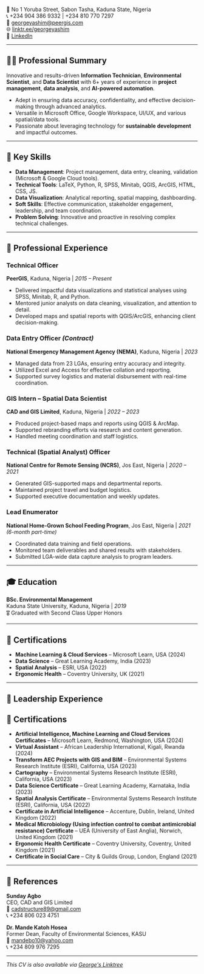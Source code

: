
📍 No 1 Yoruba Street, Sabon Tasha, Kaduna State, Nigeria  
📞 +234 904 386 9332 | +234 810 770 7297  
📧 [georgeyashim@peergis.com](mailto:georgeyashim@peergis.com)  
🌐 [linktr.ee/georgeyashim](https://linktr.ee/georgeyashim)  
🔗 [LinkedIn](https://www.linkedin.com/in/georgeyashim/)

---

## 👨‍💼 Professional Summary

Innovative and results-driven **Information Technician**, **Environmental Scientist**, and **Data Scientist** with 6+ years of experience in **project management**, **data analysis**, and **AI-powered automation**.

- Adept in ensuring data accuracy, confidentiality, and effective decision-making through advanced analytics.
- Versatile in Microsoft Office, Google Workspace, UI/UX, and various spatial/data tools.
- Passionate about leveraging technology for **sustainable development** and impactful outcomes.

---

## 🧠 Key Skills

- **Data Management**: Project management, data entry, cleaning, validation (Microsoft & Google Cloud tools).
- **Technical Tools**: LaTeX, Python, R, SPSS, Minitab, QGIS, ArcGIS, HTML, CSS, JS.
- **Data Visualization**: Analytical reporting, spatial mapping, dashboarding.
- **Soft Skills**: Effective communication, stakeholder engagement, leadership, and team coordination.
- **Problem Solving**: Innovative and proactive in resolving complex technical challenges.

---

## 💼 Professional Experience

### Technical Officer  
**PeerGIS**, Kaduna, Nigeria | *2015 – Present*  
- Delivered impactful data visualizations and statistical analyses using SPSS, Minitab, R, and Python.  
- Mentored junior analysts on data cleaning, visualization, and attention to detail.  
- Developed maps and spatial reports with QGIS/ArcGIS, enhancing client decision-making.

### Data Entry Officer *(Contract)*  
**National Emergency Management Agency (NEMA)**, Kaduna, Nigeria | *2023*  
- Managed data from 23 LGAs, ensuring entry accuracy and integrity.  
- Utilized Excel and Access for effective collation and reporting.  
- Supported survey logistics and material disbursement with real-time coordination.

### GIS Intern – Spatial Data Scientist  
**CAD and GIS Limited**, Kaduna, Nigeria | *2022 – 2023*  
- Produced project-based maps and reports using QGIS & ArcMap.  
- Supported rebranding efforts via research and content generation.  
- Handled meeting coordination and staff logistics.

### Technical (Spatial Analyst) Officer  
**National Centre for Remote Sensing (NCRS)**, Jos East, Nigeria | *2020 – 2021*  
- Generated GIS-supported maps and departmental reports.  
- Maintained project travel and budget logistics.  
- Supported executive documentation and weekly updates.

### Lead Enumerator  
**National Home-Grown School Feeding Program**, Jos East, Nigeria | *2021 (6-month part-time)*  
- Coordinated data training and field operations.  
- Monitored team deliverables and shared results with stakeholders.  
- Submitted LGA-wide data capture analysis to program leaders.

---

## 🎓 Education

**BSc. Environmental Management**  
Kaduna State University, Kaduna, Nigeria | *2019*  
🎖️ Graduated with Second Class Upper Honors

---

## 📜 Certifications

- **Machine Learning & Cloud Services** – Microsoft Learn, USA (2024)  
- **Data Science** – Great Learning Academy, India (2023)  
- **Spatial Analysis** – ESRI, USA (2022)  
- **Ergonomic Health** – Coventry University, UK (2021)

---

## 🧩 Leadership Experience

## 📜 Certifications

- **Artificial Intelligence, Machine Learning and Cloud Services Certificates** – Microsoft Learn, Redmond, Washington, USA (2024)
- **Virtual Assistant** – African Leadership International, Kigali, Rwanda (2024)
- **Transform AEC Projects with GIS and BIM** – Environmental Systems Research Institute (ESRI), California, USA (2023)
- **Cartography** – Environmental Systems Research Institute (ESRI), California, USA (2023)
- **Data Science Certificate** – Great Learning Academy, Karnataka, India (2023)
- **Spatial Analysis Certificate** – Environmental Systems Research Institute (ESRI), California, USA (2022)
- **Certificate in Artificial Intelligence** – Accenture, Dublin, Ireland, United Kingdom (2022)
- **Medical Microbiology (Using infection control to combat antimicrobial resistance) Certificate** – UEA (University of East Anglia), Norwich, United Kingdom (2021)
- **Ergonomic Health Certificate** – Coventry University, Coventry, United Kingdom (2021)
- **Certificate in Social Care** – City & Guilds Group, London, England (2021)
---

## 🧾 References

**Sunday Agbo**  
CEO, CAD and GIS Limited  
📧 [cadstructure89@gmail.com](mailto:cadstructure89@gmail.com)  
📞 +234 806 023 4751  

**Dr. Mande Katoh Hosea**  
Former Dean, Faculty of Environmental Sciences, KASU  
📧 [mandebo10@yahoo.com](mailto:mandebo10@yahoo.com)  
📞 +234 809 976 7295

---

_This CV is also available via [George's Linktree](https://linktr.ee/georgeyashim)_

